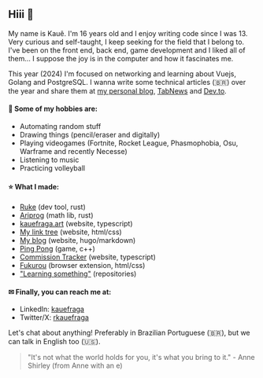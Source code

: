 ## Hiii 👋

My name is Kauê. I'm 16 years old and I enjoy writing code since I was 13. Very curious and self-taught, I keep seeking for the field that I belong to. I've been on the front end, back end, game development and I liked all of them... I suppose the joy is in the computer and how it fascinates me.

This year (2024) I'm focused on networking and learning about Vuejs, Golang and PostgreSQL. I wanna write some technical articles (🇧🇷) over the year and share them at [my personal blog](https://kauefraga.github.io/blog/), [TabNews](http://tabnews.com.br/kauefraga) and [Dev.to](https://dev.to/kauefraga).

#### 💜 Some of my hobbies are:

- Automating random stuff
- Drawing things (pencil/eraser and digitally)
- Playing videogames (Fortnite, Rocket League, Phasmophobia, Osu, Warframe and recently Necesse)
- Listening to music
- Practicing volleyball

#### ⭐ What I made:

- [Ruke](https://github.com/kauefraga/Ruke) (dev tool, rust)
- [Ariprog](https://github.com/kauefraga/ariprog) (math lib, rust)
- [kauefraga.art](https://kauefraga.art) (website, typescript)
- [My link tree](https://kauefraga.github.io/yalt/) (website, html/css)
- [My blog](https://kauefraga.github.io/blog/) (website, hugo/markdown)
- [Ping Pong](https://github.com/kauefraga/ping-pong) (game, c++)
- [Commission Tracker](https://comms-tracker.netlify.app) (website, typescript)
- [Fukurou](https://github.com/kauefraga/fukurou) (browser extension, html/css) 
- ["Learning something"](https://github.com/kauefraga?tab=repositories&q=learning) (repositories)

#### ✉ Finally, you can reach me at:

- LinkedIn: [kauefraga](https://linkedin.com/in/kauefraga)
- Twitter/X: [rkauefraga](https://twitter.com/rkauefraga)

Let's chat about anything! Preferably in Brazilian Portuguese (🇧🇷), but we can talk in English too (🇺🇸).

> "It's not what the world holds for you, it's what you bring to it." - Anne Shirley (from Anne with an e)
